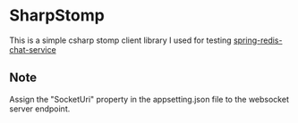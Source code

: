 # SharpStomp
This is a simple csharp stomp client library I used for testing [spring-redis-chat-service][chat-service]

## Note
Assign the "SocketUri" property in the appsetting.json file to the websocket server endpoint.

[chat-service]: <https://github.com/dnjscksdn98/spring-redis-chat-service>
